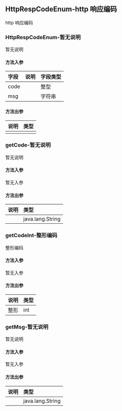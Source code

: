 ## HttpRespCodeEnum-http 响应编码

http 响应编码

### HttpRespCodeEnum-暂无说明

暂无说明

#### 方法入参

| 字段 | 说明 | 字段类型 |
|:---|:---|:---|
| code |  | 整型 |
| msg |  | 字符串 |

#### 方法出参

| 说明 | 类型 |
|:---|:---|
|  |  |

### getCode-暂无说明

暂无说明

#### 方法入参

暂无入参

#### 方法出参

| 说明 | 类型 |
|:---|:---|
|  | java.lang.String |

### getCodeInt-整形编码

整形编码

#### 方法入参

暂无入参

#### 方法出参

| 说明 | 类型 |
|:---|:---|
| 整形 | int |

### getMsg-暂无说明

暂无说明

#### 方法入参

暂无入参

#### 方法出参

| 说明 | 类型 |
|:---|:---|
|  | java.lang.String |




